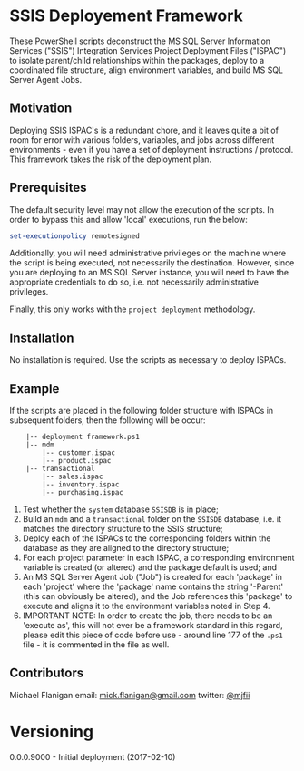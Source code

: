 # SSIS Deployement Framework

These PowerShell scripts deconstruct the MS SQL Server Information Services ("SSIS") Integration Services Project Deployment Files ("ISPAC") to isolate parent/child relationships within the packages, deploy to a coordinated file structure, align environment variables, and build MS SQL Server Agent Jobs.

## Motivation

Deploying SSIS ISPAC's is a redundant chore, and it leaves quite a bit of room for error with various folders, variables, and jobs across different environments - even if you have a set of deployment instructions / protocol.  This framework takes the risk of the deployment plan.

## Prerequisites

The default security level may not allow the execution of the scripts.  In order to bypass this and allow 'local' executions, run the below:

```PowerShell
set-executionpolicy remotesigned
```

Additionally, you will need administrative privileges on the machine where the script is being executed, not necessarily the destination.  However, since you are deploying to an MS SQL Server instance, you will need to have the appropriate credentials to do so, i.e. not necessarily administrative privileges.

Finally, this only works with the `project deployment` methodology.

## Installation

No installation is required.  Use the scripts as necessary to deploy ISPACs.

## Example

If the scripts are placed in the following folder structure with ISPACs in subsequent folders, then the following will be occur:

```
    |-- deployment framework.ps1
    |-- mdm
        |-- customer.ispac
        |-- product.ispac
    |-- transactional
        |-- sales.ispac
        |-- inventory.ispac
        |-- purchasing.ispac
```

1. Test whether the `system` database `SSISDB` is in place;
2. Build an `mdm` and a `transactional` folder on the `SSISDB` database, i.e. it matches the directory structure to the SSIS structure;
3. Deploy each of the ISPACs to the corresponding folders within the database as they are aligned to the directory structure;
4. For each project parameter in each ISPAC, a corresponding environment variable is created (or altered) and the package default is used; and
5. An MS SQL Server Agent Job ("Job") is created for each 'package' in each 'project' where the 'package' name contains the string '-Parent' (this can obviously be altered), and the Job references this 'package' to execute and aligns it to the environment variables noted in Step 4.
6. IMPORTANT NOTE: In order to create the job, there needs to be an 'execute as', this will not ever be a framework standard in this regard, please edit this piece of code before use - around line 177 of the `.ps1` file - it is commented in the file as well.

## Contributors

Michael Flanigan
email: [mick.flanigan@gmail.com](mick.flanigan@gmail.com)
twitter: [@mjfii](https://twitter.com/mjfii)

# Versioning

0.0.0.9000 - Initial deployment (2017-02-10)
